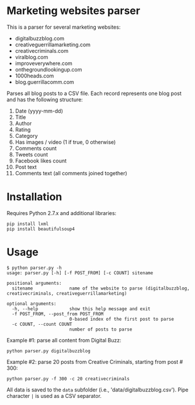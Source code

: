 Marketing websites parser
===============

This is a parser for several marketing websites:

- digitalbuzzblog.com
- creativeguerrillamarketing.com
- creativecriminals.com
- viralblog.com
- improveverywhere.com
- onthegroundlookingup.com
- 1000heads.com
- blog.guerrillacomm.com

Parses all blog posts to a CSV file. Each record represents one blog post and has the following structure:

1. Date (yyyy-mm-dd)
2. Title
3. Author
4. Rating
5. Category
6. Has images / video (1 if true, 0 otherwise)
7. Comments count
8. Tweets count
9. Facebook likes count
10. Post text
11. Comments text (all comments joined together)


Installation
===============

Requires Python 2.7.x and additional libraries:

```
pip install lxml
pip install beautifulsoup4
```


Usage
===============

```
$ python parser.py -h
usage: parser.py [-h] [-f POST_FROM] [-c COUNT] sitename

positional arguments:
  sitename              name of the website to parse (digitalbuzzblog, creativecriminals, creativeguerrillamarketing)

optional arguments:
  -h, --help            show this help message and exit
  -f POST_FROM, --post_from POST_FROM
                        0-based index of the first post to parse
  -c COUNT, --count COUNT
                        number of posts to parse

```

Example #1: parse all content from Digital Buzz:

    python parser.py digitalbuzzblog
    
Example #2: parse 20 posts from Creative Criminals, starting from post # 300:

    python parser.py -f 300 -c 20 creativecriminals
    
    
All data is saved to the `data` subfolder (i.e., 'data/digitalbuzzblog.csv'). Pipe character `|` is used as a CSV separator.
